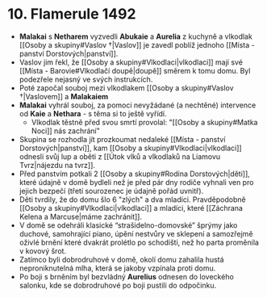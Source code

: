 # 10. Flamerule 1492
- **Malakai** s **Netharem** vyzvedli **Abukaie** a **Aurelia** z kuchyně a vlkodlak [[Osoby a skupiny#Vaslov †|Vaslov]] je zavedl poblíž jednoho [[Místa - panství Dorstových|panství]].
- Vaslov jim řekl, že [[Osoby a skupiny#Vlkodlaci|vlkodlaci]] mají své [[Místa - Barovie#Vlkodlačí doupě|doupě]] směrem k tomu domu. Byl podezřele nejasný ve svých instrukcích.
- Poté započal souboj mezi vlkodlakem [[Osoby a skupiny#Vaslov †|Vaslovem]] a **Malakaiem**
- **Malakai** vyhrál souboj, za pomoci nevyžádané (a nechtěné) intervence od **Kaie** a **Nethara** - s těma si to ještě vyřídí.
	- Vlkodlak těstně před svou smrtí provolal: "[[Osoby a skupiny#Matka Noci]] nás zachrání"
- Skupina se rozhodla jít prozkoumat nedaleké [[Místa - panství Dorstových|panství]], kam [[Osoby a skupiny#Vlkodlaci|vlkodlaci]] odnesli svůj lup a oběti z [[Útok vlků a vlkodlaků na Liamovu Tvrz|nájezdu na tvrz]].
- Před panstvím potkali 2 [[Osoby a skupiny#Rodina Dorstových|děti]], které údajně v domě bydleli než je před pár dny rodiče vyhnali ven pro jejich bezpečí (třetí sourozenec je údajně pořád uvnitř).
- Děti tvrdily, že do domu šlo 6 "zlých" a dva mladíci. Pravděpodobně [[Osoby a skupiny#Vlkodlaci|vlkodlaci]] a mladíci, které [[Záchrana Kelena a Marcuse|máme zachránit]].
- V domě se odehráli klasické “strašidelno-domovské” šprýmy jako duchové, samohrající piano, úpění nestvůry ve sklepení a samozřejmě oživlé brnění které dvakrát prolétlo po schodišti, než ho parta proměnila v kovový šrot.
- Zatímco byli dobrodruhové v domě, okolí domu zahalila hustá neproniknutelná mlha, která se jakoby vzpínala proti domu.
- Po boji s brněním byl bezvládný **Aurelius** odnesen do loveckého salonku, kde se dobrodruhové po boji pustili do odpočinku.
